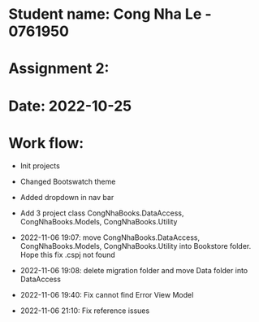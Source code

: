 ﻿# Student name: Cong Nha Le - 0761950

# Assignment 2: 

# Date: 2022-10-25

# Work flow:

- Init projects

- Changed Bootswatch theme

- Added dropdown in nav bar

- Add 3 project class CongNhaBooks.DataAccess, CongNhaBooks.Models, CongNhaBooks.Utility

- 2022-11-06 19:07: move CongNhaBooks.DataAccess, CongNhaBooks.Models, CongNhaBooks.Utility into Bookstore folder. Hope this fix .cspj not found

- 2022-11-06 19:08: delete migration folder and move Data folder into DataAccess

- 2022-11-06 19:40: Fix cannot find Error View Model

- 2022-11-06 21:10: Fix reference issues

